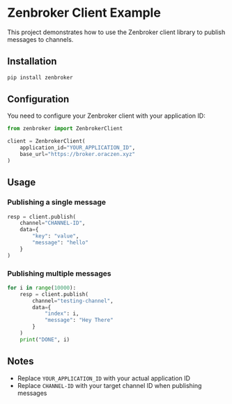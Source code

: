 # Zenbroker Client Example

This project demonstrates how to use the Zenbroker client library to publish messages to channels.

## Installation

```bash
pip install zenbroker
```

## Configuration

You need to configure your Zenbroker client with your application ID:

```python
from zenbroker import ZenbrokerClient

client = ZenbrokerClient(
    application_id="YOUR_APPLICATION_ID",
    base_url="https://broker.oraczen.xyz"
)
```

## Usage

### Publishing a single message

```python
resp = client.publish(
    channel="CHANNEL-ID",
    data={
        "key": "value",
        "message": "hello"
    }
)
```

### Publishing multiple messages

```python
for i in range(10000):
    resp = client.publish(
        channel="testing-channel",
        data={
            "index": i,
            "message": "Hey There"
        }
    )
    print("DONE", i)
```

## Notes

- Replace `YOUR_APPLICATION_ID` with your actual application ID
- Replace `CHANNEL-ID` with your target channel ID when publishing messages
